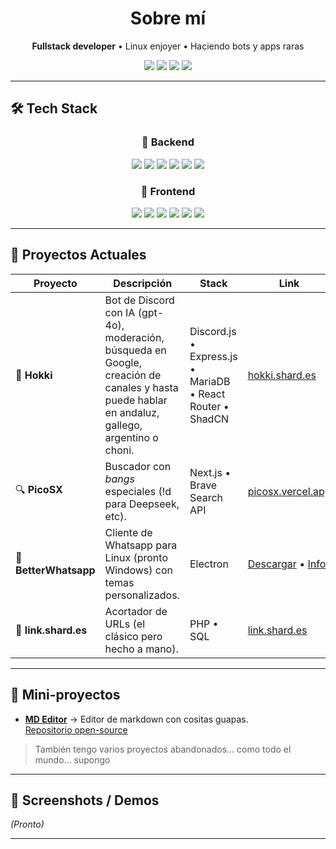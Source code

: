 

<h1 align="center">Sobre mí</h1>
<p align="center">
  <b>Fullstack developer</b> • Linux enjoyer • Haciendo bots y apps raras
</p>

<p align="center">
  <img src="https://img.shields.io/badge/Arch%20Linux-darkblue?style=for-the-badge&logo=arch-linux" />
  <img src="https://img.shields.io/badge/TypeScript-black?style=for-the-badge&logo=typescript" />
  <img src="https://img.shields.io/badge/React-black?style=for-the-badge&logo=react" />
  <img src="https://img.shields.io/badge/MariaDB-darkorange?style=for-the-badge&logo=mariadb" />
</p>

---

## 🛠️ Tech Stack

<h3 align="center">🔧 Backend</h2>
<p align="center">
  <img src="https://img.shields.io/badge/PHP-black?style=for-the-badge&logo=php" />
  <img src="https://img.shields.io/badge/Express.js-black?style=for-the-badge&logo=express" />
  <img src="https://img.shields.io/badge/Websockets-black?style=for-the-badge&logo=socketdotio" />
  <img src="https://img.shields.io/badge/Python-black?style=for-the-badge&logo=python" />
  <img src="https://img.shields.io/badge/Flask-black?style=for-the-badge&logo=flask" />
  <img src="https://img.shields.io/badge/Kotlin-black?style=for-the-badge&logo=kotlin" />
</p>

<h3 align="center"> 🎨 Frontend</h2>
<p align="center">
  <img src="https://img.shields.io/badge/Astro-black?style=for-the-badge&logo=astro" />
  <img src="https://img.shields.io/badge/React-black?style=for-the-badge&logo=react" />
  <img src="https://img.shields.io/badge/Electron-black?style=for-the-badge&logo=electron" />
  <img src="https://img.shields.io/badge/Svelte-black?style=for-the-badge&logo=svelte" />
  <img src="https://img.shields.io/badge/Tailwind%20CSS-black?style=for-the-badge&logo=tailwindcss" />
  <img src="https://img.shields.io/badge/Figma-purple?style=for-the-badge&logo=figma&logoColor=white" />
</p>
<hr>

## 🚀 Proyectos Actuales

| Proyecto | Descripción | Stack | Link |
|----------|-------------|-------|------|
| 👑 **Hokki** | Bot de Discord con IA (gpt-4o), moderación, búsqueda en Google, creación de canales y hasta puede hablar en andaluz, gallego, argentino o choni. | Discord.js • Express.js • MariaDB • React Router • ShadCN | [hokki.shard.es](https://hokki.shard.es/?referer=github) |
| 🔍 **PicoSX** | Buscador con *bangs* especiales (!d para Deepseek, etc). | Next.js • Brave Search API | [picosx.vercel.app](https://picosx.vercel.app/) |
| 💬 **BetterWhatsapp** | Cliente de Whatsapp para Linux (pronto Windows) con temas personalizados. | Electron | [Descargar](https://github.com/pico190/betterwhatsapp/releases/tag/v1.4.5) • [Info](https://github.com/pico190/betterwhatsapp) |
| 🔗 **link.shard.es** | Acortador de URLs (el clásico pero hecho a mano). | PHP • SQL | [link.shard.es](https://link.shard.es/) |

---

## 🧪 Mini-proyectos

- [**MD Editor**](https://picomdeditor.vercel.app/) → Editor de markdown con cositas guapas.  
  [Repositorio open-source](https://github.com/pico190/mdeditor)

> También tengo varios proyectos abandonados... como todo el mundo... supongo

---

## 📸 Screenshots / Demos
*(Pronto)*

---

